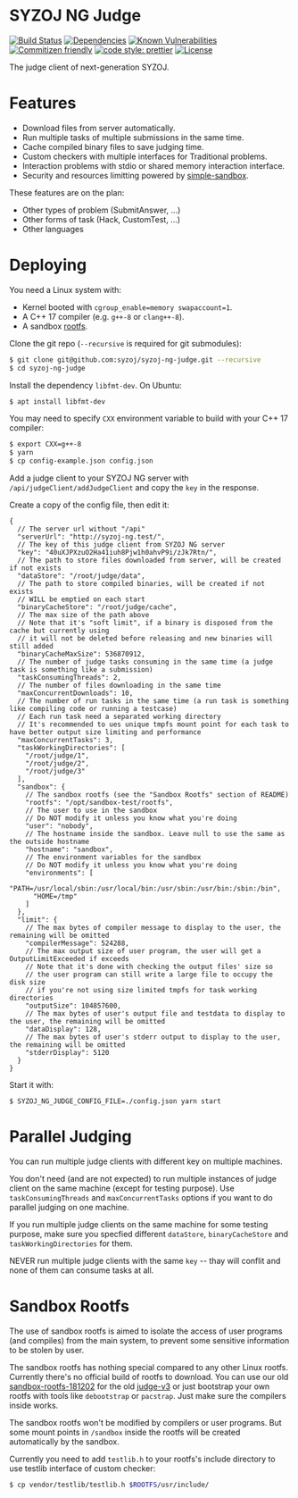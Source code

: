 # SYZOJ NG Judge

[![Build Status](https://img.shields.io/travis/syzoj/syzoj-ng-judge?style=flat-square)](https://travis-ci.org/syzoj/syzoj-ng-judge)
[![Dependencies](https://img.shields.io/david/syzoj/syzoj-ng-judge?style=flat-square)](https://david-dm.org/syzoj/syzoj-ng-judge)
[![Known Vulnerabilities](https://snyk.io/test/github/syzoj/syzoj-ng-judge/badge.svg?targetFile=package.json&style=flat-square)](https://snyk.io/test/github/syzoj/syzoj-ng-judge?targetFile=package.json)
[![Commitizen friendly](https://img.shields.io/badge/commitizen-friendly-brightgreen.svg?style=flat-square)](http://commitizen.github.io/cz-cli/)
[![code style: prettier](https://img.shields.io/badge/code_style-prettier-ff69b4.svg?style=flat-square)](https://github.com/prettier/prettier)
[![License](https://img.shields.io/github/license/syzoj/syzoj-ng-judge?style=flat-square)](LICENSE)

The judge client of next-generation SYZOJ.

# Features
* Download files from server automatically.
* Run multiple tasks of multiple submissions in the same time.
* Cache compiled binary files to save judging time.
* Custom checkers with multiple interfaces for Traditional problems.
* Interaction problems with stdio or shared memory interaction interface.
* Security and resources limitting powered by [simple-sandbox](https://github.com/t123yh/simple-sandbox).

These features are on the plan:

* Other types of problem (SubmitAnswer, ...)
* Other forms of task (Hack, CustomTest, ...)
* Other languages

# Deploying
You need a Linux system with:

* Kernel booted with `cgroup_enable=memory swapaccount=1`.
* A C++ 17 compiler (e.g. `g++-8` or `clang++-8`).
* A sandbox [rootfs](#Sandbox-Rootfs).

Clone the git repo (`--recursive` is required for git submodules):

```bash
$ git clone git@github.com:syzoj/syzoj-ng-judge.git --recursive
$ cd syzoj-ng-judge
```

Install the dependency `libfmt-dev`. On Ubuntu:

```bash
$ apt install libfmt-dev
```

You may need to specify `CXX` environment variable to build with your C++ 17 compiler:

```bash
$ export CXX=g++-8
$ yarn
$ cp config-example.json config.json
```

Add a judge client to your SYZOJ NG server with `/api/judgeClient/addJudgeClient` and copy the `key` in the response.

Create a copy of the config file, then edit it:

```json5
{
  // The server url without "/api"
  "serverUrl": "http://syzoj-ng.test/",
  // The key of this judge client from SYZOJ NG server
  "key": "40uXJPXzuO2Ha41iuh8Pjw1h0ahvP9i/zJk7Rtn/",
  // The path to store files downloaded from server, will be created if not exists
  "dataStore": "/root/judge/data",
  // The path to store compiled binaries, will be created if not exists
  // WILL be emptied on each start
  "binaryCacheStore": "/root/judge/cache",
  // The max size of the path above
  // Note that it's "soft limit", if a binary is disposed from the cache but currently using
  // it will not be deleted before releasing and new binaries will still added
  "binaryCacheMaxSize": 536870912,
  // The number of judge tasks consuming in the same time (a judge task is something like a submission)
  "taskConsumingThreads": 2,
  // The number of files downloading in the same time
  "maxConcurrentDownloads": 10,
  // The number of run tasks in the same time (a run task is something like compiling code or running a testcase)
  // Each run task need a separated working directory
  // It's recommended to ues unique tmpfs mount point for each task to have better output size limiting and performance
  "maxConcurrentTasks": 3,
  "taskWorkingDirectories": [
    "/root/judge/1",
    "/root/judge/2",
    "/root/judge/3"
  ],
  "sandbox": {
    // The sandbox rootfs (see the "Sandbox Rootfs" section of README)
    "rootfs": "/opt/sandbox-test/rootfs",
    // The user to use in the sandbox
    // Do NOT modify it unless you know what you're doing
    "user": "nobody",
    // The hostname inside the sandbox. Leave null to use the same as the outside hostname
    "hostname": "sandbox",
    // The environment variables for the sandbox
    // Do NOT modify it unless you know what you're doing
    "environments": [
      "PATH=/usr/local/sbin:/usr/local/bin:/usr/sbin:/usr/bin:/sbin:/bin",
      "HOME=/tmp"
    ]
  },
  "limit": {
    // The max bytes of compiler message to display to the user, the remaining will be omitted
    "compilerMessage": 524288,
    // The max output size of user program, the user will get a OutputLimitExceeded if exceeds
    // Note that it's done with checking the output files' size so
    // the user program can still write a large file to occupy the disk size
    // if you're not using size limited tmpfs for task working directories
    "outputSize": 104857600,
    // The max bytes of user's output file and testdata to display to the user, the remaining will be omitted
    "dataDisplay": 128,
    // The max bytes of user's stderr output to display to the user, the remaining will be omitted
    "stderrDisplay": 5120
  }
}
```

Start it with:

```
$ SYZOJ_NG_JUDGE_CONFIG_FILE=./config.json yarn start
```

# Parallel Judging
You can run multiple judge clients with different key on multiple machines.

You don't need (and are not expected) to run multiple instances of judge client on the same machine (except for testing purpose). Use `taskConsumingThreads` and `maxConcurrentTasks` options if you want to do parallel judging on one machine.

If you run multiple judge clients on the same machine for some testing purpose, make sure you specfied different `dataStore`, `binaryCacheStore` and `taskWorkingDirectories` for them.

NEVER run multiple judge clients with the same `key` -- thay will conflit and none of them can consume tasks at all.

# Sandbox Rootfs
The use of sandbox rootfs is aimed to isolate the access of user programs (and compiles) from the main system, to prevent some sensitive information to be stolen by user.

The sandbox rootfs has nothing special compared to any other Linux rootfs. Currently there's no official build of rootfs to download. You can use our old [sandbox-rootfs-181202](https://github.com/syzoj/sandbox-rootfs/releases/tag/181202) for the old [judge-v3](https://github.com/syzoj/judge-v3) or just bootstrap your own rootfs with tools like `debootstrap` or `pacstrap`. Just make sure the compilers inside works.

The sandbox rootfs won't be modified by compilers or user programs. But some mount points in `/sandbox` inside the rootfs will be created automatically by the sandbox.

Currently you need to add `testlib.h` to your rootfs's include directory to use testlib interface of custom checker:

```bash
$ cp vendor/testlib/testlib.h $ROOTFS/usr/include/
```
